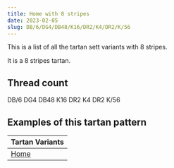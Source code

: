 ```yaml
---
title: Home with 8 stripes
date: 2023-02-05
slug: DB/6/DG4/DB48/K16/DR2/K4/DR2/K/56
---
```

This is a list of all the tartan sett variants with 8 stripes.

It is a 8 stripes tartan.


## Thread count
DB/6 DG4 DB48 K16 DR2 K4 DR2 K/56

## Examples of this tartan pattern

| Tartan Variants |
|---------------|
| [Home](/variants/db/6/dg4/db48/k16/dr2/k4/dr2/k/56-db000052-dg11450d-draa0000-k000000)||
